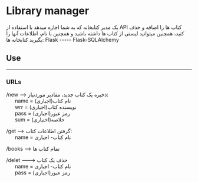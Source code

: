 # Library manager
یک مدیر کتابخانه که به شما اجازه میدهد با استفاده از API کتاب ها را اضافه و حذف کنید، همچنین میتوانید لیستی از کتاب ها داشته باشید و همچنین با نام، اطلاعات آنها را بگیرید
کتابخانه ها: Flask ----- Flask-SQLAlchemy

## Use
---
### URLs
/new --> ذخیره یک کتاب جدید، مقادیر موردنیاز:<br>
&nbsp;&nbsp;&nbsp;&nbsp;&nbsp;&nbsp;name = (اجباری)نام کتاب
<br>&nbsp;&nbsp;&nbsp;&nbsp;&nbsp;&nbsp;wrr = (اجباری)نویسنده کتاب
<br>&nbsp;&nbsp;&nbsp;&nbsp;&nbsp;&nbsp;pass = (اجباری)رمز عبور
<br>&nbsp;&nbsp;&nbsp;&nbsp;&nbsp;&nbsp;sum = (اختیاری)خلاصه

/get --> گرفتن اطلاعات کتاب:
<br>&nbsp;&nbsp;&nbsp;&nbsp;&nbsp;&nbsp;name = نام کتاب- اجباری

/books --> تمام کتاب ها

/delet ---> حذف یک کتاب
<br>&nbsp;&nbsp;&nbsp;&nbsp;&nbsp;&nbsp;name = نام کتاب- اجباری
<br>&nbsp;&nbsp;&nbsp;&nbsp;&nbsp;&nbsp;pass = (اجباری)رمز عبور
